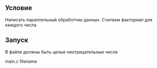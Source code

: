 ## Условие
Написать параллельный обработчик данных. 
Считаем факториал для каждого числа

## Запуск
В файле должны быть целые неотрицательные числа

main.c filename
